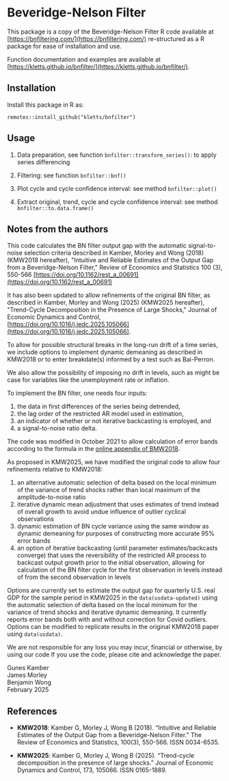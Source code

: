 
# Beveridge-Nelson Filter

This package is a copy of the Beveridge-Nelson Filter R code available at [https://bnfiltering.com/](https://bnfiltering.com/) re-structured 
as a R package for ease of installation and use. 

Function documentation and examples are available at [https://kletts.github.io/bnfilter/](https://kletts.github.io/bnfilter/). 

## Installation

Install this package in R as: 

```
remotes::install_github("kletts/bnfilter")
```

## Usage 

1. Data preparation, see function `bnfilter::transform_series()`: to apply series differencing

2. Filtering: see function `bnfilter::bnf()` 

3. Plot cycle and cycle confidence interval: see method `bnfilter::plot()`

4. Extract original, trend, cycle and cycle confidence interval: see method `bnfilter::to.data.frame()`

## Notes from the authors 

This code calculates the BN filter output gap with the automatic signal-to-noise selection criteria described in Kamber, Morley and Wong (2018) (KMW2018 hereafter), "Intuitive and Reliable Estimates of the Output Gap from a Beveridge-Nelson Filter," Review of Economics and Statistics 100 (3), 550-566 [https://doi.org/10.1162/rest_a_00691](https://doi.org/10.1162/rest_a_00691)

It has also been updated to allow refinements of the original BN filter, as described in Kamber, Morley and Wong (2025) (KMW2025 hereafter), "Trend-Cycle Decomposition in the Presence of Large Shocks," Journal of Economic Dynamics and Control, [https://doi.org/10.1016/j.jedc.2025.105066](https://doi.org/10.1016/j.jedc.2025.105066).

To allow for possible structural breaks in the long-run drift of a time series, we include options to implement dynamic demeaning as described in KMW2018 or to enter breakdate(s) informed by a test such as Bai-Perron.

We also allow the possibility of imposing no drift in levels, such as might be case for variables like the unemployment rate or inflation.

To implement the BN filter, one needs four inputs: 

1. the data in first differences of the series being detrended, 
2. the lag order of the restricted AR model used in estimation, 
3. an indicator of whether or not iterative backcasting is employed, and 
4. a signal-to-noise ratio delta.

The code was modified in October 2021 to allow calculation of error bands according to the formula in the [online appendix of BMW2018](https://doi.org/10.1162/rest_a_00691).

As proposed in KMW2025, we have modified the original code to allow four refinements relative to KMW2018:

1. an alternative automatic selection of delta based on the local minimum of the variance of trend shocks rather than local maximum of the amplitude-to-noise ratio
2. iterative dynamic mean adjustment that uses estimates of trend instead of overall growth to avoid undue influence of outlier cyclical observations
3. dynamic estimation of BN cycle variance using the same window as dynamic demeaning for purposes of constructing more accurate 95% error bands
4. an option of iterative backcasting (until parameter estimates/backcasts converge) that uses the reversibility of the restricted AR process to backcast output growth prior to the initial observation, allowing for calculation of the BN filter cycle for the first observation in levels instead of from the second observation in levels    

Options are currently set to estimate the output gap for quarterly U.S. real GDP for the sample period in KMW2025 in the `data(usdata-updated)` using the automatic selection of delta based on the local minimum for the variance of trend shocks and iterative dynamic demeaning. It currently reports error bands both with and without correction for Covid outliers. Options can be modified to replicate results in the original KMW2018 paper using `data(usdata)`.

We are not responsible for any loss you may incur, financial or otherwise, by using our code
If you use the code, please cite and acknowledge the paper.

Gunes Kamber<br>
James Morley<br>
Benjamin Wong<br>
February 2025

## References 

- **KMW2018**: Kamber G, Morley J, Wong B (2018). “Intuitive and Reliable Estimates of the Output
  Gap from a Beveridge-Nelson Filter.” The Review of Economics and Statistics, 100(3),
  550-566. ISSN 0034-6535.
  
- **KMW2025**: Kamber G, Morley J, Wong B (2025). “Trend-cycle decomposition in the presence of
  large shocks.” Journal of Economic Dynamics and Control, 173, 105066. ISSN 0165-1889.


